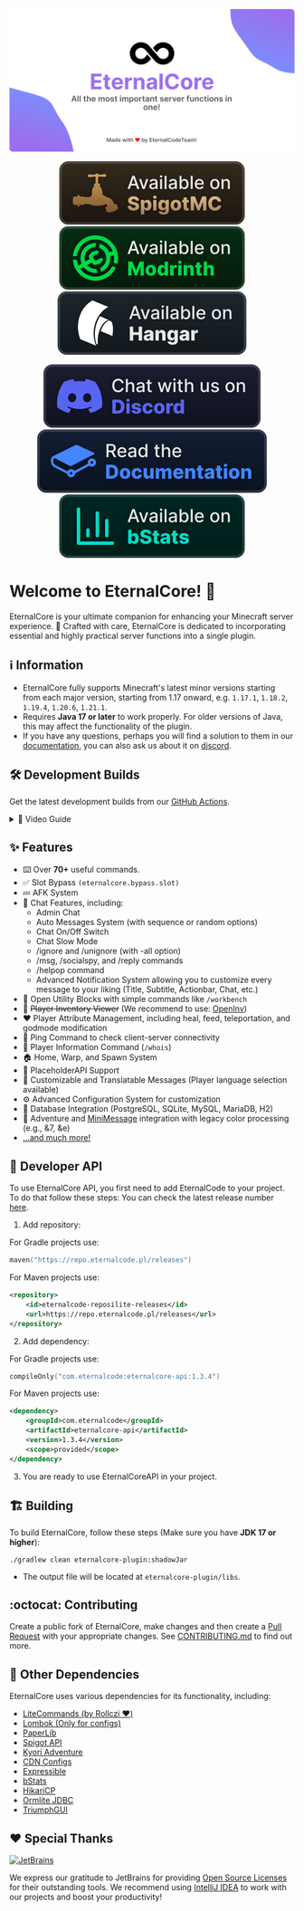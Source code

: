 <div align="center">

![readme-banner.png](https://github.com/EternalCodeTeam/EternalCore/blob/master/assets/readme-banner.png?raw=true)

[![Available on SpigotMC](https://raw.githubusercontent.com/vLuckyyy/badges/main/available-on-spigotmc.svg)](https://www.spigotmc.org/resources/eternalcore-%E2%99%BE%EF%B8%8F-all-the-most-important-server-functions-in-one.112264/)
[![Available on Modrinth](https://raw.githubusercontent.com/vLuckyyy/badges/main/avaiable-on-modrinth.svg)](https://modrinth.com/plugin/eternalcore)
[![Available on Hangar](https://raw.githubusercontent.com/vLuckyyy/badges/main/avaiable-on-hangar.svg)](https://hangar.papermc.io/EternalCodeTeam/EternalCore)

[![Chat on Discord](https://raw.githubusercontent.com/vLuckyyy/badges/main//chat-with-us-on-discord.svg)](https://discord.com/invite/FQ7jmGBd6c)
[![Read the Docs](https://raw.githubusercontent.com/vLuckyyy/badges/main/read-the-documentation.svg)](https://docs.eternalcode.pl/eternalcore/introduction)
[![Available on BStats](https://raw.githubusercontent.com/vLuckyyy/badges/main/available-on-bstats.svg)](https://bstats.org/plugin/bukkit/EternalCore/13964)
</div>

# Welcome to EternalCore! 🚀

EternalCore is your ultimate companion for enhancing your Minecraft server experience. 💎 Crafted with care, EternalCore is dedicated to incorporating essential and highly practical server functions into a single plugin.

## :information_source: Information

- EternalCore fully supports Minecraft's latest minor versions starting from each major version, starting from 1.17 onward, e.g. `1.17.1`, `1.18.2`, `1.19.4`, `1.20.6`, `1.21.1`.
- Requires **Java 17 or later** to work properly. For older versions of Java, this may affect the functionality of the plugin.
- If you have any questions, perhaps you will find a solution to them in our [documentation](https://docs.eternalcode.pl/eternalcore/introduction.html), you can also ask us about it on [discord](https://discord.gg/FQ7jmGBd6c).

## :hammer_and_wrench: Development Builds

Get the latest development builds from our [GitHub Actions](https://github.com/EternalCodeTeam/EternalCore/actions?query=branch%3Amaster).

<details><summary>🎥 Video Guide</summary>
  <img src="https://i.imgur.com/hmv38VS.gif" alt="Video Guide">
</details>

## :sparkles: Features

- :keyboard: Over **70+** useful commands.
- :white_check_mark: Slot Bypass `(eternalcore.bypass.slot)`
- :zzz: AFK System
- :speech_balloon: Chat Features, including:
  - Admin Chat
  - Auto Messages System (with sequence or random options)
  - Chat On/Off Switch
  - Chat Slow Mode
  - /ignore and /unignore (with -all option)
  - /msg, /socialspy, and /reply commands
  - /helpop command
  - Advanced Notification System allowing you to customize every message to your liking (Title, Subtitle, Actionbar, Chat, etc.) 
- :hammer: Open Utility Blocks with simple commands like `/workbench`
- :briefcase: ~~Player Inventory Viewer~~ (We recommend to use: [OpenInv](https://github.com/Jikoo/OpenInv))
- :heart: Player Attribute Management, including heal, feed, teleportation, and godmode modification
- :ping_pong: Ping Command to check client-server connectivity
- :bust_in_silhouette: Player Information Command (`/whois`)
- :house: Home, Warp, and Spawn System
- :page_facing_up: PlaceholderAPI Support
- :memo: Customizable and Translatable Messages (Player language selection available)
- :gear: Advanced Configuration System for customization
- :card_index: Database Integration (PostgreSQL, SQLite, MySQL, MariaDB, H2)
- :rainbow: Adventure and [MiniMessage](https://docs.advntr.dev/minimessage/format.html) integration with legacy color processing (e.g., &7, &e)
- [...and much more!](https://docs.eternalcode.pl/eternalcore/features.html)

## :construction_worker: Developer API

To use EternalCore API, you first need to add EternalCode to your project. To do that follow these steps:
You can check the latest release number [here](https://github.com/EternalCodeTeam/EternalCore/releases/latest).

1. Add repository:

For Gradle projects use:
```kts
maven("https://repo.eternalcode.pl/releases")
```

For Maven projects use:
```xml
<repository>
    <id>eternalcode-reposilite-releases</id>
    <url>https://repo.eternalcode.pl/releases</url>
</repository>
```

2. Add dependency:

For Gradle projects use:
```kts
compileOnly("com.eternalcode:eternalcore-api:1.3.4")
```

For Maven projects use:
```xml
<dependency>
    <groupId>com.eternalcode</groupId>
    <artifactId>eternalcore-api</artifactId>
    <version>1.3.4</version>
    <scope>provided</scope>
</dependency>
```

3. You are ready to use EternalCoreAPI in your project.

## :building_construction: Building

To build EternalCore, follow these steps (Make sure you have **JDK 17 or higher**):

```shell
./gradlew clean eternalcore-plugin:shadowJar
```
- The output file will be located at `eternalcore-plugin/libs`.


## :octocat: Contributing

Create a public fork of EternalCore, make changes and then create
a [Pull Request](https://github.com/EternalCodeTeam/EternalCore/pulls) with your appropriate changes.
See [CONTRIBUTING.md](https://github.com/EternalCodeTeam/EternalCore/blob/master/.github/CONTRIBUTING.md) to find out
more.


## :bookmark_tabs: Other Dependencies

EternalCore uses various dependencies for its functionality, including:
- [LiteCommands (by Rollczi ❤️)](https://github.com/Rollczi/LiteCommands)
- [Lombok (Only for configs)](https://projectlombok.org/)
- [PaperLib](https://github.com/PaperMC/PaperLib)
- [Spigot API](https://www.spigotmc.org/wiki/spigot-gradle/)
- [Kyori Adventure](https://docs.adventure.kyori.net/)
- [CDN Configs](https://github.com/dzikoysk/cdn)
- [Expressible](https://github.com/panda-lang/expressible)
- [bStats](https://bstats.org/)
- [HikariCP](https://github.com/brettwooldridge/HikariCP)
- [Ormlite JDBC](https://github.com/j256/ormlite-jdbc)
- [TriumphGUI](https://github.com/TriumphTeam/triumph-gui)

## :heart: Special Thanks

[<img src="https://user-images.githubusercontent.com/65517973/210912946-447a6b9a-2685-4796-9482-a44bffc727ce.png" alt="JetBrains" width="150">](https://www.jetbrains.com)

We express our gratitude to JetBrains for providing [Open Source Licenses](https://www.jetbrains.com/opensource/) for their outstanding tools. We recommend using [IntelliJ IDEA](https://www.jetbrains.com/idea/) to work with our projects and boost your productivity!
